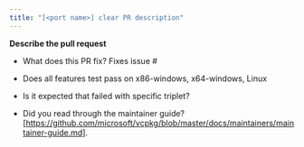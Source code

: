 ```yaml
---
title: "[<port name>] clear PR description"
---
```


**Describe the pull request**

- What does this PR fix? Fixes issue #

- Does all features test pass on x86-windows, x64-windows, Linux

- Is it expected that failed with specific triplet?

- Did you read through the maintainer guide? [https://github.com/microsoft/vcpkg/blob/master/docs/maintainers/maintainer-guide.md].
